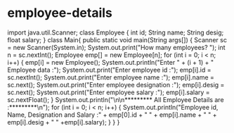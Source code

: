 # employee-details

import java.util.Scanner;
class Employee 
{
    int id;
    String name;
    String desig; 
    float salary;
}
class Main{
            public static void main(String args[]) 
	 {
            Scanner sc = new Scanner(System.in);
            System.out.print("How many employees? ");
            int n = sc.nextInt();
            Employee emp[] = new Employee[n];
            for (int i = 0; i < n; i++) {
            emp[i] = new Employee();
            System.out.println("Enter " + (i + 1) + " Employee data :");
            System.out.print("Enter employee id :");
            emp[i].id = sc.nextInt();
            System.out.print("Enter employee name :");
            emp[i].name = sc.next();
	          System.out.print("Enter employee designation :");
            emp[i].desig = sc.next();
            System.out.print("Enter employee salary :");
            emp[i].salary = sc.nextFloat();
}
 System.out.println("\n\n********* All Employee Details are :*********\n");
 for (int i = 0; i < n; i++) {
        System.out.println("Employee id, Name, Designation and Salary :" + emp[0].id + " " + emp[i].name + " " + emp[i].desig + " " +emp[i].salary);
  }
 }
}
